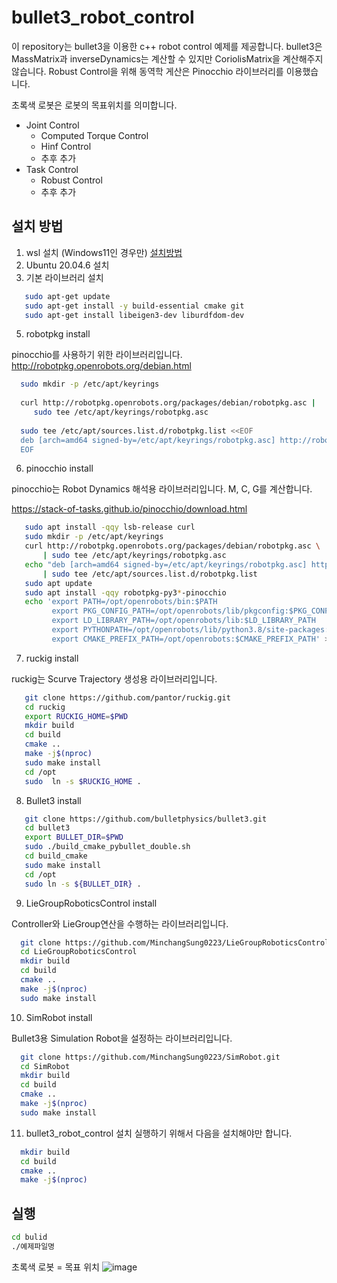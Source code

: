 # bullet3_robot_control
이 repository는 bullet3을 이용한 c++ robot control 예제를 제공합니다.
bullet3은 MassMatrix과 inverseDynamics는 계산할 수 있지만 CoriolisMatrix을 계산해주지 않습니다. 
Robust Control을 위해 동역학 게산은 Pinocchio 라이브러리를 이용했습니다.

초록색 로봇은 로봇의 목표위치를 의미합니다. 

- Joint Control
  - Computed Torque Control
  - Hinf Control
  - 추후 추가
- Task Control
  - Robust Control
  - 추후 추가



## 설치 방법
1. wsl 설치 (Windows11인 경우만) [설치방법](https://learn.microsoft.com/ko-kr/windows/wsl/install)
2. Ubuntu 20.04.6 설치
3. 기본 라이브러리 설치
   
```bash
   sudo apt-get update
   sudo apt-get install -y build-essential cmake git
   sudo apt-get install libeigen3-dev liburdfdom-dev
```
5. robotpkg install
   
pinocchio를 사용하기 위한 라이브러리입니다.
http://robotpkg.openrobots.org/debian.html
```bash
  sudo mkdir -p /etc/apt/keyrings
  
  curl http://robotpkg.openrobots.org/packages/debian/robotpkg.asc |
     sudo tee /etc/apt/keyrings/robotpkg.asc
  
  sudo tee /etc/apt/sources.list.d/robotpkg.list <<EOF
  deb [arch=amd64 signed-by=/etc/apt/keyrings/robotpkg.asc] http://robotpkg.openrobots.org/packages/debian/pub focal robotpkg
  EOF
```

6. pinocchio install
   
pinocchio는 Robot Dynamics 해석용 라이브러리입니다. M, C, G를 계산합니다.

https://stack-of-tasks.github.io/pinocchio/download.html
```bash
   sudo apt install -qqy lsb-release curl
   sudo mkdir -p /etc/apt/keyrings
   curl http://robotpkg.openrobots.org/packages/debian/robotpkg.asc \
       | sudo tee /etc/apt/keyrings/robotpkg.asc
   echo "deb [arch=amd64 signed-by=/etc/apt/keyrings/robotpkg.asc] http://robotpkg.openrobots.org/packages/debian/pub $(lsb_release -cs) robotpkg" \
       | sudo tee /etc/apt/sources.list.d/robotpkg.list
   sudo apt update
   sudo apt install -qqy robotpkg-py3*-pinocchio
   echo 'export PATH=/opt/openrobots/bin:$PATH
         export PKG_CONFIG_PATH=/opt/openrobots/lib/pkgconfig:$PKG_CONFIG_PATH
         export LD_LIBRARY_PATH=/opt/openrobots/lib:$LD_LIBRARY_PATH
         export PYTHONPATH=/opt/openrobots/lib/python3.8/site-packages:$PYTHONPATH # Adapt your desired python version here
         export CMAKE_PREFIX_PATH=/opt/openrobots:$CMAKE_PREFIX_PATH' >> ~/.bashrc
```
7. ruckig install
   
ruckig는 Scurve Trajectory 생성용 라이브러리입니다. 
```bash
   git clone https://github.com/pantor/ruckig.git
   cd ruckig
   export RUCKIG_HOME=$PWD
   mkdir build
   cd build
   cmake ..
   make -j$(nproc)
   sudo make install
   cd /opt
   sudo  ln -s $RUCKIG_HOME .
```

8. Bullet3 install
```bash
   git clone https://github.com/bulletphysics/bullet3.git
   cd bullet3
   export BULLET_DIR=$PWD
   sudo ./build_cmake_pybullet_double.sh
   cd build_cmake
   sudo make install
   cd /opt
   sudo ln -s ${BULLET_DIR} .
```


9. LieGroupRoboticsControl install

Controller와 LieGroup연산을 수행하는 라이브러리입니다.
```bash
  git clone https://github.com/MinchangSung0223/LieGroupRoboticsControl.git
  cd LieGroupRoboticsControl
  mkdir build
  cd build
  cmake ..
  make -j$(nproc)
  sudo make install
```

10. SimRobot install

Bullet3용 Simulation Robot을 설정하는 라이브러리입니다.
```bash
  git clone https://github.com/MinchangSung0223/SimRobot.git
  cd SimRobot
  mkdir build
  cd build
  cmake ..
  make -j$(nproc)
  sudo make install
```
11. bullet3_robot_control 설치
실행하기 위해서 다음을 설치해야만 합니다.

```bash
  mkdir build
  cd build
  cmake ..
  make -j$(nproc)
```

## 실행
```bash
cd bulid
./예제파일명
```

초록색 로봇 = 목표 위치
![image](https://github.com/MinchangSung0223/bullet3_robot_control/assets/53217819/24c8ce3e-8152-4658-9fd2-54287e34c969)

